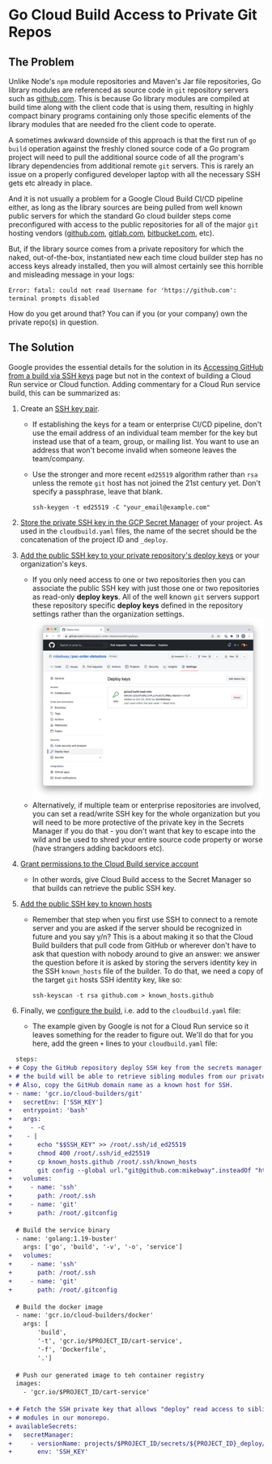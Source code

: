 # Go Cloud Build Access to Private Git Repos

## The Problem

Unlike Node's `npm` module repositories and Maven's Jar file repositories, Go library modules are referenced
as source code in `git` repository servers such as [github.com](https://github.com). This is because Go
library modules are compiled at build time along with the client code that is using them, resulting in
highly compact binary programs containing only those specific elements of the library modules that are
needed fro the client code to operate.

A sometimes awkward downside of this approach is that the first run of `go build` operation against 
the freshly cloned source code of a Go program project will need to pull the additional source code
of all the program's library dependencies from additional remote `git` servers. This is rarely an 
issue on a properly configured developer laptop with all the necessary SSH gets etc already in place.

And it is not usually a problem for a Google Cloud Build CI/CD pipeline either, as long as the library 
sources are being pulled from well known public servers for which the standard Go cloud builder steps
come preconfigured with access to the public repositories for all of the major `git` hosting vendors
([github.com](https://github.com), [gitlab.com](https://gitlab.com), [bitbucket.com](https://bitbucket.com),
etc). 

But, if the library source comes from a private repository for which the naked, out-of-the-box, instantiated
new each time cloud builder step has no access keys already installed, then you will almost certainly see 
this horrible and misleading message in your logs:

```text
Error: fatal: could not read Username for 'https://github.com': terminal prompts disabled
```

How do you get around that? You can if you (or your company) own the private repo(s) in question.

## The Solution

Google provides the essential details for the solution in its [Accessing GitHub from a build via SSH keys](https://cloud.google.com/build/docs/access-github-from-build)
page but not in the context of building a Cloud Run service or Cloud function. Adding commentary for
a Cloud Run service build, this can be summarized as:

1. Create an [SSH key pair](https://cloud.google.com/build/docs/access-github-from-build#create_a_ssh_key).

   * If establishing the keys for a team or enterprise CI/CD pipeline, don't use the email address of an individual
   team member for the key but instead use that of a team, group, or mailing list. You want to use an address that
   won't become invalid when someone leaves the team/company.

   * Use the stronger and more recent `ed25519` algorithm rather than `rsa` unless the remote `git` host has not
     joined the 21st century yet. Don't specify a passphrase, leave that blank.
     ```shell
     ssh-keygen -t ed25519 -C "your_email@example.com"
     ```

2. [Store the private SSH key in the GCP Secret Manager](https://cloud.google.com/build/docs/access-github-from-build#store_the_private_ssh_key_in)
   of your project. As used in the `cloudbuild.yaml` files, the name of the secret should be the concatenation of
   the project ID and `_deploy`.

3. [Add the public SSH key to your private repository's deploy keys](https://cloud.google.com/build/docs/access-github-from-build#add_the_public_ssh_key_to_your_private_repositorys_deploy_keys)
   or your organization's keys.

   * If you only need access to one or two repositories then you can associate the public SSH key with just
   those one or two repositories as read-only **deploy keys**. All of the well known `git` servers support
   these repository specific **deploy keys** defined in the repository settings rather than the organization
   settings.
   ![Github Deploy Key Settings Example](PRIVATEPOS-deploy-keys.png) 
   * Alternatively, if multiple team or enterprise repositories are involved, you can set a read/write SSH key
   for the whole organization but you will need to be more protective of the private key in the Secrets Manager
   if you do that - you don't want that key to escape into the wild and be used to shred your entire source 
   code property or worse (have strangers adding backdoors etc).

4. [Grant permissions to the Cloud Build service account](https://cloud.google.com/build/docs/access-github-from-build#grant_permissions)
   * In other words, give Cloud Build access to the Secret Manager so that builds can retrieve the public 
     SSH key.

5. [Add the public SSH key to known hosts](https://cloud.google.com/build/docs/access-github-from-build#add_the_public_ssh_key_to_known_hosts)
   * Remember that step when you first use SSH to connect to a remote server and you are asked if the server
     should be recognized in future and you say y/n? This is a about making it so that the Cloud Build builders
     that pull code from GitHub or wherever don't have to ask that question with nobody around to give an answer:
     we answer the question before it is asked by storing the servers identity key in the SSH `known_hosts` file
     of the builder. To do that, we need a copy of the target `git` hosts SSH identity key, like so:
     ```shell
     ssh-keyscan -t rsa github.com > known_hosts.github
     ```
     
6. Finally, we [configure the build](https://cloud.google.com/build/docs/access-github-from-build#configure_the_build),
   i.e. add to the `cloudbuild.yaml` file:
   * The example given by Google is not for a Cloud Run service so it leaves something for the reader to figure
     out. We'll do that for you here, add the green `+` lines to your `cloudbuild.yaml` file:
```diff
  steps:
+ # Copy the GitHub repository deploy SSH key from the secrets manager so that
+ # the build will be able to retrieve sibling modules from our private repo.
+ # Also, copy the GitHub domain name as a known host for SSH.
+ - name: 'gcr.io/cloud-builders/git'
+   secretEnv: ['SSH_KEY']
+   entrypoint: 'bash'
+   args:
+     - -c
+    - |
+       echo "$$SSH_KEY" >> /root/.ssh/id_ed25519
+       chmod 400 /root/.ssh/id_ed25519
+       cp known_hosts.github /root/.ssh/known_hosts
+       git config --global url."git@github.com:mikebway".insteadOf "https://github.com/mikebway"
+   volumes:
+     - name: 'ssh'
+       path: /root/.ssh
+     - name: 'git'
+       path: /root/.gitconfig

  # Build the service binary
  - name: 'golang:1.19-buster'
    args: ['go', 'build', '-v', '-o', 'service']
+   volumes:
+     - name: 'ssh'
+       path: /root/.ssh
+     - name: 'git'
+       path: /root/.gitconfig

  # Build the docker image
  - name: 'gcr.io/cloud-builders/docker'
    args: [
        'build',
        '-t', 'gcr.io/$PROJECT_ID/cart-service',
        '-f', 'Dockerfile',
        '.']

  # Push our generated image to teh container registry
  images:
    - 'gcr.io/$PROJECT_ID/cart-service'

+ # Fetch the SSH private key that allows "deploy" read access to sibling
+ # modules in our monorepo.
+ availableSecrets:
+   secretManager:
+     - versionName: projects/$PROJECT_ID/secrets/${PROJECT_ID}_deploy/versions/latest
+       env: 'SSH_KEY'

```
